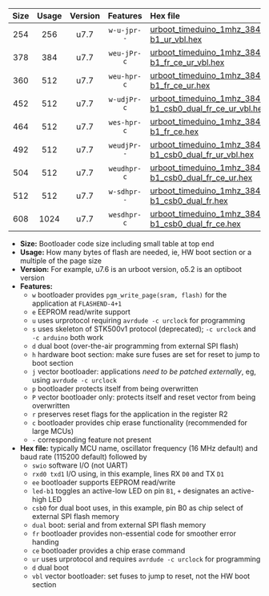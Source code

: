 |Size|Usage|Version|Features|Hex file|
|:-:|:-:|:-:|:-:|:--|
|254|256|u7.7|`w-u-jpr--`|[urboot_timeduino_1mhz_38400bps_swio_rxd0_txd1_led-b1_ur_vbl.hex](https://raw.githubusercontent.com/stefanrueger/urboot.hex/main/boards/timeduino/fcpu_1mhz/38400_bps/urboot_timeduino_1mhz_38400bps_swio_rxd0_txd1_led-b1_ur_vbl.hex)|
|378|384|u7.7|`weu-jPr-c`|[urboot_timeduino_1mhz_38400bps_swio_rxd0_txd1_ee_led-b1_fr_ce_ur_vbl.hex](https://raw.githubusercontent.com/stefanrueger/urboot.hex/main/boards/timeduino/fcpu_1mhz/38400_bps/urboot_timeduino_1mhz_38400bps_swio_rxd0_txd1_ee_led-b1_fr_ce_ur_vbl.hex)|
|360|512|u7.7|`weu-hpr-c`|[urboot_timeduino_1mhz_38400bps_swio_rxd0_txd1_ee_led-b1_fr_ce_ur.hex](https://raw.githubusercontent.com/stefanrueger/urboot.hex/main/boards/timeduino/fcpu_1mhz/38400_bps/urboot_timeduino_1mhz_38400bps_swio_rxd0_txd1_ee_led-b1_fr_ce_ur.hex)|
|452|512|u7.7|`w-udjPr-c`|[urboot_timeduino_1mhz_38400bps_swio_rxd0_txd1_led-b1_csb0_dual_fr_ce_ur_vbl.hex](https://raw.githubusercontent.com/stefanrueger/urboot.hex/main/boards/timeduino/fcpu_1mhz/38400_bps/urboot_timeduino_1mhz_38400bps_swio_rxd0_txd1_led-b1_csb0_dual_fr_ce_ur_vbl.hex)|
|464|512|u7.7|`wes-hpr-c`|[urboot_timeduino_1mhz_38400bps_swio_rxd0_txd1_ee_led-b1_fr_ce.hex](https://raw.githubusercontent.com/stefanrueger/urboot.hex/main/boards/timeduino/fcpu_1mhz/38400_bps/urboot_timeduino_1mhz_38400bps_swio_rxd0_txd1_ee_led-b1_fr_ce.hex)|
|492|512|u7.7|`weudjPr--`|[urboot_timeduino_1mhz_38400bps_swio_rxd0_txd1_ee_led-b1_csb0_dual_fr_ur_vbl.hex](https://raw.githubusercontent.com/stefanrueger/urboot.hex/main/boards/timeduino/fcpu_1mhz/38400_bps/urboot_timeduino_1mhz_38400bps_swio_rxd0_txd1_ee_led-b1_csb0_dual_fr_ur_vbl.hex)|
|504|512|u7.7|`weudhpr-c`|[urboot_timeduino_1mhz_38400bps_swio_rxd0_txd1_ee_led-b1_csb0_dual_fr_ce_ur.hex](https://raw.githubusercontent.com/stefanrueger/urboot.hex/main/boards/timeduino/fcpu_1mhz/38400_bps/urboot_timeduino_1mhz_38400bps_swio_rxd0_txd1_ee_led-b1_csb0_dual_fr_ce_ur.hex)|
|512|512|u7.7|`w-sdhpr--`|[urboot_timeduino_1mhz_38400bps_swio_rxd0_txd1_led-b1_csb0_dual_fr.hex](https://raw.githubusercontent.com/stefanrueger/urboot.hex/main/boards/timeduino/fcpu_1mhz/38400_bps/urboot_timeduino_1mhz_38400bps_swio_rxd0_txd1_led-b1_csb0_dual_fr.hex)|
|608|1024|u7.7|`wesdhpr-c`|[urboot_timeduino_1mhz_38400bps_swio_rxd0_txd1_ee_led-b1_csb0_dual_fr_ce.hex](https://raw.githubusercontent.com/stefanrueger/urboot.hex/main/boards/timeduino/fcpu_1mhz/38400_bps/urboot_timeduino_1mhz_38400bps_swio_rxd0_txd1_ee_led-b1_csb0_dual_fr_ce.hex)|

- **Size:** Bootloader code size including small table at top end
- **Usage:** How many bytes of flash are needed, ie, HW boot section or a multiple of the page size
- **Version:** For example, u7.6 is an urboot version, o5.2 is an optiboot version
- **Features:**
  + `w` bootloader provides `pgm_write_page(sram, flash)` for the application at `FLASHEND-4+1`
  + `e` EEPROM read/write support
  + `u` uses urprotocol requiring `avrdude -c urclock` for programming
  + `s` uses skeleton of STK500v1 protocol (deprecated); `-c urclock` and `-c arduino` both work
  + `d` dual boot (over-the-air programming from external SPI flash)
  + `h` hardware boot section: make sure fuses are set for reset to jump to boot section
  + `j` vector bootloader: applications *need to be patched externally*, eg, using `avrdude -c urclock`
  + `p` bootloader protects itself from being overwritten
  + `P` vector bootloader only: protects itself and reset vector from being overwritten
  + `r` preserves reset flags for the application in the register R2
  + `c` bootloader provides chip erase functionality (recommended for large MCUs)
  + `-` corresponding feature not present
- **Hex file:** typically MCU name, oscillator frequency (16 MHz default) and baud rate (115200 default) followed by
  + `swio` software I/O (not UART)
  + `rxd0 txd1` I/O using, in this example, lines RX `D0` and TX `D1`
  + `ee` bootloader supports EEPROM read/write
  + `led-b1` toggles an active-low LED on pin `B1`, `+` designates an active-high LED
  + `csb0` for dual boot uses, in this example, pin B0 as chip select of external SPI flash memory
  + `dual` boot: serial and from external SPI flash memory
  + `fr` bootloader provides non-essential code for smoother error handing
  + `ce` bootloader provides a chip erase command
  + `ur` uses urprotocol and requires `avrdude -c urclock` for programming
  + `d` dual boot
  + `vbl` vector bootloader: set fuses to jump to reset, not the HW boot section
